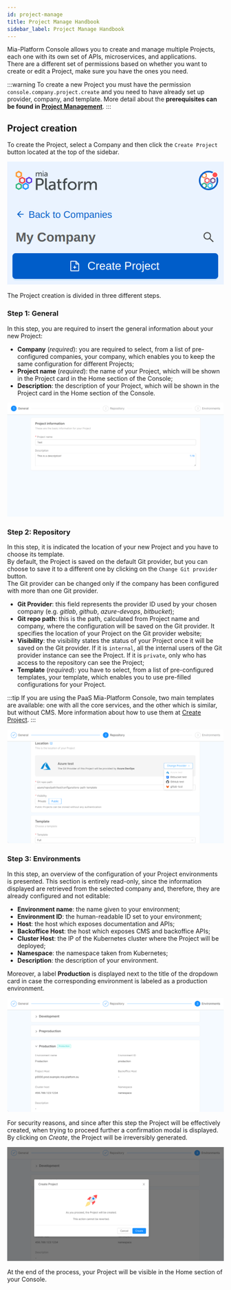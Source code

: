 ```yaml
---
id: project-manage
title: Project Manage Handbook
sidebar_label: Project Manage Handbook
---
```


Mia-Platform Console allows you to create and manage multiple Projects, each one with its own set of APIs, microservices, and applications.  
There are a different set of permissions based on whether you want to create or edit a Project, make sure you have the ones you need.

:::warning
To create a new Project you must have the permission `console.company.project.create` and you need to have already set up provider, company, and template.
More detail about the **prerequisites can be found in [Project Management](/products/console/project-configuration/create-a-project.mdx#Prerequisites)**.
:::

## Project creation

To create the Project, select a Company and then click the `Create Project` button located at the top of the sidebar.

![create-project-button](img/create-project-button.png)

The Project creation is divided in three different steps.

### Step 1: **General**

In this step, you are required to insert the general information about your new Project:

- **Company** (_required_): you are required to select, from a list of pre-configured companies, your company, which enables you to keep the same configuration for different Projects;
- **Project name** (_required_): the name of your Project, which will be shown in the Project card in the Home section of the Console;
- **Description**: the description of your Project, which will be shown in the Project card in the Home section of the Console.

![create-project1](img/create-project1.png)

### Step 2: **Repository**

In this step, it is indicated the location of your new Project and you have to choose its template.  
By default, the Project is saved on the default Git provider, but you can choose to save it to a different one by clicking on the `Change Git provider` button.  
The Git provider can be changed only if the company has been configured with more than one Git provider.

- **Git Provider**: this field represents the provider ID used by your chosen company (e.g. _gitlab_, _github_, _azure-devops_, _bitbucket_);
- **Git repo path**: this is the path, calculated from Project name and company, where the configuration will be saved on the Git provider. It specifies the location of your Project on the Git provider website;
- **Visibility**: the visibility states the status of your Project once it will be saved on the Git provider. If it is `internal`, all the internal users of the Git provider instance can see the Project. If it is `private`, only who has access to the repository can see the Project;
- **Template** (_required_): you have to select, from a list of pre-configured templates, your template, which enables you to use pre-filled configurations for your Project.

:::tip
If you are using the PaaS Mia-Platform Console, two main templates are available: one with all the core services, and the other which is similar, but without CMS. More information about how to use them at [Create Project](/products/console/project-configuration/create-a-project.mdx#setup-paas-templates).
:::

![create-project2](img/create-project2.png)

### Step 3: **Environments**

In this step, an overview of the configuration of your Project environments is presented. This section is entirely read-only, since the information displayed are retrieved from the selected company and, therefore, they are already configured and not editable:

- **Environment name**: the name given to your environment;
- **Environment ID**: the human-readable ID set to your environment;
- **Host**: the host which exposes documentation and APIs;
- **Backoffice Host**: the host which exposes CMS and backoffice APIs;
- **Cluster Host**: the IP of the Kubernetes cluster where the Project will be deployed;
- **Namespace**: the namespace taken from Kubernetes;
- **Description**: the description of your environment.

Moreover, a label **Production** is displayed next to the title of the dropdown card in case the corresponding environment is labeled as a production environment.

![create-project3](img/create-project3.png)

For security reasons, and since after this step the Project will be effectively created, when trying to proceed further a confirmation modal is displayed. By clicking on _Create_, the Project will be irreversibly generated.

![create-project-modal](img/create-project-modal.png)

At the end of the process, your Project will be visible in the Home section of your Console.
